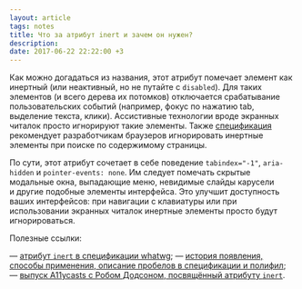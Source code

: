 ```yaml
---
layout: article
tags: notes
title: Что за атрибут inert и зачем он нужен?
description:
date: 2017-06-22 22:22:00 +3
---
```

Как можно догадаться из названия, этот атрибут помечает элемент как инертный (или неактивный, но не путайте с `disabled`). Для таких элементов (и всего дерева их потомков) отключается срабатывание пользовательских событий (например, фокус по нажатию tab, выделение текста, клики). Ассистивные технологии вроде экранных читалок просто игнорируют такие элементы. Также [спецификация][0] рекомендует разработчикам браузеров игнорировать инертные элементы при поиске по содержимому страницы.

По сути, этот атрибут сочетает в себе поведение `tabindex="-1"`, `aria-hidden` и `pointer-events: none`. Им следует помечать скрытые модальные окна, выпадающие меню, невидимые слайды карусели и другие подобные элементы интерфейса. Это улучшит доступность ваших интерфейсов: при навигации с клавиатуры или при использовании экранных читалок инертные элементы просто будут игнорироваться.

Полезные ссылки:

— [атрибут `inert` в спецификации whatwg][0];
— [история появления, способы применения, описание пробелов в спецификации и полифил][1];
— [выпуск A11ycasts с Робом Додсоном, посвящённый атрибуту `inert`][2].

[0]: https://html.spec.whatwg.org/multipage/interaction.html#inert
[1]: https://github.com/wicg/inert
[2]: https://youtu.be/fGLp_gfMMGU
